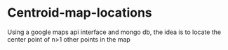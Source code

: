 # Centroid-map-locations
Using a google maps api interface and mongo db, the idea is to locate the center point of n>1 other points in the map
